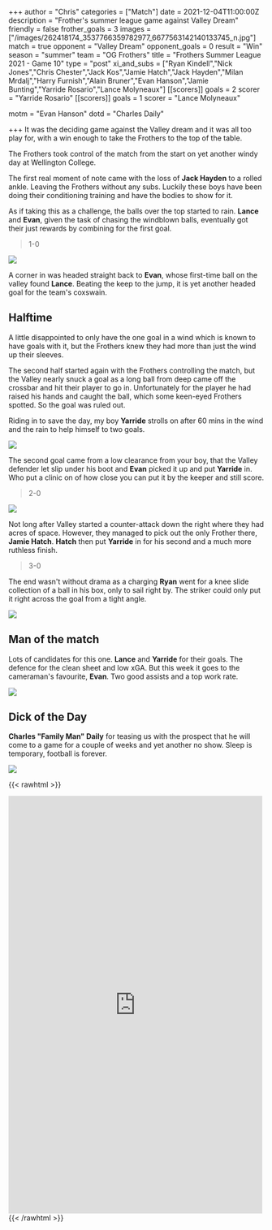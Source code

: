 +++
author = "Chris"
categories = ["Match"]
date = 2021-12-04T11:00:00Z
description = "Frother's summer league game against Valley Dream"
friendly = false
frother_goals = 3
images = ["/images/262418174_3537766359782977_6677563142140133745_n.jpg"]
match = true
opponent = "Valley Dream"
opponent_goals = 0
result = "Win"
season = "summer"
team = "OG Frothers"
title = "Frothers Summer League 2021 - Game 10"
type = "post"
xi_and_subs = ["Ryan Kindell","Nick Jones","Chris Chester","Jack Kos","Jamie Hatch","Jack Hayden","Milan Mrdalj","Harry Furnish","Alain Bruner","Evan Hanson","Jamie Bunting","Yarride Rosario","Lance Molyneaux"]
[[scorers]]
goals = 2
scorer = "Yarride Rosario"
[[scorers]]
goals = 1
scorer = "Lance Molyneaux"

motm = "Evan Hanson"
dotd = "Charles Daily"

+++
It was the deciding game against the Valley dream and it was all too play for, with a win enough to take the Frothers to the top of the table.

The Frothers took control of the match from the start on yet another windy day at Wellington College.

The first real moment of note came with the loss of **Jack Hayden** to a rolled ankle. Leaving the Frothers without any subs. Luckily these boys have been doing their conditioning training and have the bodies to show for it.

As if taking this as a challenge, the balls over the top started to rain. **Lance** and **Evan**, given the task of chasing the windblown balls, eventually got their just rewards by combining for the first goal.

> 1-0

![](/images/262923911_3537766683116278_6590443830196082527_n.jpg)

A corner in was headed straight back to **Evan**, whose first-time ball on the valley found **Lance**. Beating the keep to the jump, it is yet another headed goal for the team's coxswain.

## Halftime

A little disappointed to only have the one goal in a wind which is known to have goals with it, but the Frothers knew they had more than just the wind up their sleeves.

The second half started again with the Frothers controlling the match, but the Valley nearly snuck a goal as a long ball from deep came off the crossbar and hit their player to go in. Unfortunately for the player he had raised his hands and caught the ball, which some keen-eyed Frothers spotted. So the goal was ruled out.

Riding in to save the day, my boy **Yarride** strolls on after 60 mins in the wind and the rain to help himself to two goals.

![](/images/263065167_3537766306449649_3043965072748974918_n.jpg)

The second goal came from a low clearance from your boy, that the Valley defender let slip under his boot and **Evan** picked it up and put **Yarride** in. Who put a clinic on of how close you can put it by the keeper and still score.

> 2-0

![](/images/260669261_3537765193116427_3813064399803645458_n.jpg)

Not long after Valley started a counter-attack down the right where they had acres of space. However, they managed to pick out the only Frother there, **Jamie Hatch**. **Hatch** then put **Yarride** in for his second and a much more ruthless finish.

> 3-0

The end wasn't without drama as a charging **Ryan** went for a knee slide collection of a ball in his box, only to sail right by. The striker could only put it right across the goal from a tight angle.

![](/images/262378467_3537767016449578_9061987880670747591_n.jpg)

## Man of the match

Lots of candidates for this one. **Lance** and **Yarride** for their goals. The defence for the clean sheet and low xGA. But this week it goes to the cameraman's favourite, **Evan**. Two good assists and a top work rate.

![](/images/261783735_3537767233116223_1392694831424390180_n.jpg)

## Dick of the Day

**Charles "Family Man" Daily** for teasing us with the prospect that he will come to a game for a couple of weeks and yet another no show. Sleep is temporary, football is forever.

![](/images/231572515_3448411075385173_1883059002136618240_n2.jpg)

{{< rawhtml >}} <div class="row">

<iframe src="https://www.facebook.com/plugins/post.php?href=https%3A%2F%2Fwww.facebook.com%2FNZSundayFootball%2Fposts%2F3537767933116153&show_text=true&width=500" width="500" height="823" style="border:none;overflow:hidden" scrolling="no" frameborder="0" allowfullscreen="true" allow="autoplay; clipboard-write; encrypted-media; picture-in-picture; web-share"></iframe>

</div> {{< /rawhtml >}}
